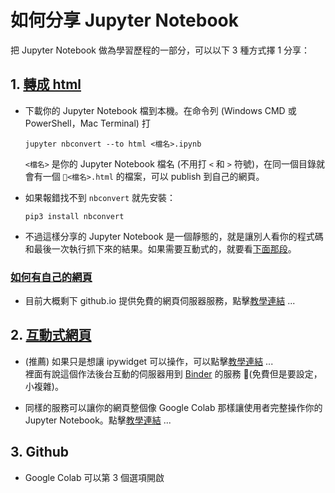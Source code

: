 # 如何分享 Jupyter Notebook

把 Jupyter Notebook 做為學習歷程的一部分，可以以下 3 種方式擇 1 分享：  

## 1. [轉成 html](https://stackoverflow.com/questions/15998491/how-to-convert-ipython-notebooks-to-pdf-and-html)

+ 下載你的 Jupyter Notebook 檔到本機。在命令列 (Windows CMD 或 PowerShell，Mac Terminal) 打

  ```jupyter nbconvert --to html <檔名>.ipynb```  

  ```<檔名>``` 是你的 Jupyter Notebook 檔名 (不用打 ```<``` 和 ```>``` 符號)，在同一個目錄就會有一個 ```<檔名>.html``` 的檔案，可以 publish 到自己的網頁。

+ 如果報錯找不到 ```nbconvert``` 就先安裝：

  ```pip3 install nbconvert```  

+ 不過這樣分享的 Jupyter Notebook 是一個靜態的，就是讓別人看你的程式碼和最後一次執行抓下來的結果。如果需要互動式的，就要看[下面那段](#互動式網頁)。

### [如何有自己的網頁](https://medium.com/@svinkle/publish-and-share-your-own-website-for-free-with-github-2eff049a1cb5)

+ 目前大概剩下 github.io 提供免費的網頁伺服器服務，點擊[教學連結](https://medium.com/@svinkle/publish-and-share-your-own-website-for-free-with-github-2eff049a1cb5) ...  

## 2. [互動式網頁](https://www.nbinteract.com/)

+ (推薦) 如果只是想讓 ipywidget 可以操作，可以點擊[教學連結](https://www.nbinteract.com/) ...  
  裡面有說這個作法後台互動的伺服器用到 [Binder](https://mybinder.org/) 的服務 (免費但是要設定，小複雜)。

+ 同樣的服務可以讓你的網頁整個像 Google Colab 那樣讓使用者完整操作你的 Jupyter Notebook。點擊[教學連結](https://jvns.ca/blog/2017/11/12/binder--an-awesome-tool-for-hosting-jupyter-notebooks/) ...  

## 3. Github

+ Google Colab 可以第 3 個選項開啟  
